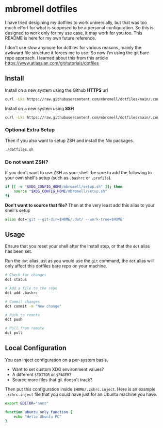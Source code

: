 # mbromell dotfiles

I have tried desigining my dotfiles to work universially, but that was too much
effort for what is supposed to be a personal configuration. So this is designed
to work only for my use case, it may work for you too. This README is here for
my own future reference.

I don't use stow anymore for dotfiles for various reasons, mainly the awkward
file structure it forces me to use. So now I'm using the git bare repo approach.
I learned about this from this article https://www.atlassian.com/git/tutorials/dotfiles

## Install

Install on a new system using the Github **HTTPS** url

```bash
curl -Lks https://raw.githubusercontent.com/mbromell/dotfiles/main/.config/mbromell/install.sh | /bin/bash -s https
```

Install on a new system using **SSH**

```bash
curl -Lks https://raw.githubusercontent.com/mbromell/dotfiles/main/.config/mbromell/install.sh | /bin/bash
```

### Optional Extra Setup

Then if you also want to setup ZSH and install the Nix packages.

```bash
./dotfiles.sh
```

### Do not want ZSH?

If you don't want to use ZSH as your shell, be sure to add the following to your
own shell's setup (such as `.bashrc` or `.profile`).

```bash
if [[ -e "$XDG_CONFIG_HOME/mbromell/setup.sh" ]]; then
    source "$XDG_CONFIG_HOME/mbromell/setup.sh"
fi
```

**Don't want to source that file?** Then at the very least add this alias to
your shell's setup

```bash
alias dot='git --git-dir=$HOME/.dot/ --work-tree=$HOME'
```

## Usage

Ensure that you reset your shell after the install step, or that the `dot` alias
has been set.

Run the `dot` alias just as you would use the `git` command, the `dot` alias
will only affect this dotfiles bare repo on your machine.

```bash
# Check for changes
dot status

# Add a file to the repo
dot add .bashrc

# Commit changes
dot commit -m "New change"

# Push to remote
dot push

# Pull from remote
dot pull
```

## Local Configuration

You can inject configuration on a per-system basis.

- Want to set custom XDG environment values?
- A different `$EDITOR` or `$PAGER`?
- Source more files that git doesn't track?

Then put this configuration inside `$HOME/.zshrc.inject`. Here is an example
`.zshrc.inject` file that you could have just for an Ubuntu machine you have.

```bash
export EDITOR="nano"

function ubuntu_only_function {
    echo "Hello Ubuntu PC"
}
```
